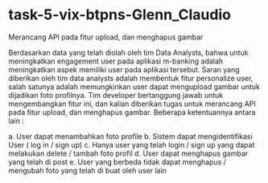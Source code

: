 # task-5-vix-btpns-Glenn_Claudio
Merancang API pada fitur upload, dan menghapus gambar

Berdasarkan data yang telah diolah oleh tim Data Analysts, bahwa untuk
meningkatkan engagement user pada aplikasi m-banking adalah meningkatkan
aspek memiliki user pada aplikasi tersebut. Saran yang diberikan oleh tim data
analysts adalah membentuk fitur personalize user, salah satunya adalah
memungkinkan user dapat mengupload gambar untuk dijadikan foto profilnya. Tim
developer bertanggung jawab untuk mengembangkan fitur ini, dan kalian diberikan
tugas untuk merancang API pada fitur upload, dan menghapus gambar. Beberapa
ketentuannya antara lain :

a. User dapat menambahkan foto profile
b. Sistem dapat mengidentifikasi User ( log in / sign up)
c. Hanya user yang telah login / sign up yang dapat melakukan delete / tambah
foto profil
d. User dapat menghapus gambar yang telah di post
e. User yang berbeda tidak dapat menghapus / mengubah foto yang telah di
buat oleh user lain
